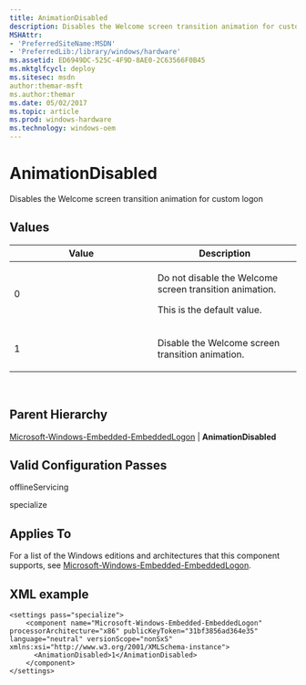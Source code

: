 ```yaml
---
title: AnimationDisabled
description: Disables the Welcome screen transition animation for custom logon.
MSHAttr:
- 'PreferredSiteName:MSDN'
- 'PreferredLib:/library/windows/hardware'
ms.assetid: ED6949DC-525C-4F9D-8AE0-2C63566F0B45
ms.mktglfcycl: deploy
ms.sitesec: msdn
author:themar-msft
ms.author:themar
ms.date: 05/02/2017
ms.topic: article
ms.prod: windows-hardware
ms.technology: windows-oem
---
```


# AnimationDisabled


Disables the Welcome screen transition animation for custom logon

## Values


<table>
<colgroup>
<col width="50%" />
<col width="50%" />
</colgroup>
<thead>
<tr class="header">
<th>Value</th>
<th>Description</th>
</tr>
</thead>
<tbody>
<tr class="odd">
<td><p>0</p></td>
<td><p>Do not disable the Welcome screen transition animation.</p>
<p>This is the default value.</p></td>
</tr>
<tr class="even">
<td><p>1</p></td>
<td><p>Disable the Welcome screen transition animation.</p></td>
</tr>
</tbody>
</table>

 

## Parent Hierarchy


[Microsoft-Windows-Embedded-EmbeddedLogon](microsoft-windows-embedded-embeddedlogon.md) | **AnimationDisabled**

## Valid Configuration Passes


offlineServicing

specialize

## Applies To


For a list of the Windows editions and architectures that this component supports, see [Microsoft-Windows-Embedded-EmbeddedLogon](microsoft-windows-embedded-embeddedlogon.md).

## XML example


```
<settings pass="specialize">
    <component name="Microsoft-Windows-Embedded-EmbeddedLogon" processorArchitecture="x86" publicKeyToken="31bf3856ad364e35" language="neutral" versionScope="nonSxS" xmlns:xsi="http://www.w3.org/2001/XMLSchema-instance">
      <AnimationDisabled>1</AnimationDisabled>
    </component>
</settings>
```

 

 






